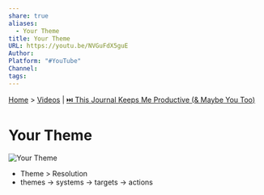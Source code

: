 ```yaml
---
share: true
aliases:
  - Your Theme
title: Your Theme
URL: https://youtu.be/NVGuFdX5guE
Author: 
Platform: "#YouTube"
Channel: 
tags: 
---
```

[Home](../index.md) > [Videos](./index.md) | [⏭️ This Journal Keeps Me Productive (& Maybe You Too)](./this-journal-keeps-me-productive-and-maybe-you-too.md)  
# Your Theme  
![Your Theme](https://youtu.be/NVGuFdX5guE)  
  
- Theme > Resolution  
- themes -> systems -> targets -> actions  

